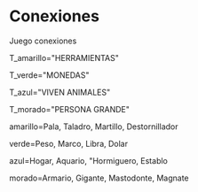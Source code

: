 # Conexiones
Juego conexiones

T_amarillo="HERRAMIENTAS"

T_verde="MONEDAS"

T_azul="VIVEN ANIMALES"

T_morado="PERSONA GRANDE"

amarillo=Pala, Taladro, Martillo, Destornillador

verde=Peso, Marco, Libra, Dolar

azul=Hogar, Aquario, "Hormiguero, Establo

morado=Armario, Gigante, Mastodonte, Magnate
